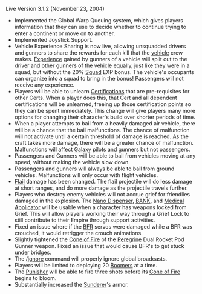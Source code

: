 Live Version 3.1.2 (November 23, 2004)

- Implemented the Global Warp Queuing system, which gives players
  information that they can use to decide whether to continue trying
  to enter a continent or move on to another.
- Implemented Joystick Support.
- Vehicle Experience Sharing is now live, allowing unsquadded drivers
  and gunners to share the rewards for each kill that the
  [vehicle](../vehicles/Vehicle.md) crew makes.
  [Experience](../etc/Experience.md) gained by gunners of a vehicle
  will split out to the driver and other gunners of the vehicle
  equally, just like they were in a squad, but without the 20%
  [Squad](../terminology/Squad.md) EXP bonus. The vehicle's occupants can
  organize into a squad to bring in the bonus! Passengers will not
  receive any experience.
- Players will be able to unlearn
  [Certifications](../certifications/Certification.md) that are pre-requisites
  for other Certs. When a player does this, that Cert and all
  dependent certifications will be unlearned, freeing up those
  certification points so they can be spent immediately. This change
  will give players many more options for changing their character's
  build over shorter periods of time.
- When a player attempts to bail from a heavily damaged air vehicle,
  there will be a chance that the bail malfunctions. The chance of
  malfunction will not activate until a certain threshold of damage is
  reached. As the craft takes more damage, there will be a greater
  chance of malfunction. Malfunctions will affect
  [Galaxy](../vehicles/Galaxy.md) pilots and gunners but not passengers.
- Passengers and Gunners will be able to bail from vehicles moving at
  any speed, without making the vehicle slow down.
- Passengers and gunners will always be able to bail from ground
  vehicles. Malfunctions will only occur with flight vehicles.
- [Flail](../items/Flail.md) damage has been changed. The flail
  projectile will do less damage at short ranges, and do more damage
  as the projectile travels further.
- Players who destroy enemy vehicles will not accrue grief for
  friendlies damaged in the explosion. The [Nano
  Dispenser](../weapons/Nano_Dispenser.md), [BANK](../weapons/Body_Armor_Nano_Kit.md), and
  [Medical Applicator](../weapons/Medical_Applicator.md) will be usable
  when a character has weapons locked from Grief. This will allow
  players working their way through a Grief Lock to still contribute
  to their Empire through support activities.
- Fixed an issue where if the [BFR](../vehicles/BattleFrame_Robotics.md) servos were
  damaged while a BFR was crouched, it would retrigger the crouch
  animations.
- Slightly tightened the [Cone of Fire](../etc/Cone_of_fire.md) of
  the [Peregrine](../items/Peregrine.md) Dual Rocket Pod Gunner weapon.
  Fixed an issue that would cause BFR's to get stuck under bridges.
- The /[ignore](../terminology/Ignore.md) command will properly ignore global
  broadcasts.
- Players will be limited to deploying 20
  [Boomers](../weapons/Adaptive_Construction_Engine.md#Boomer) at a time.
- The [Punisher](../weapons/Punisher.md) will be able to fire three shots
  before its [Cone of Fire](../etc/Cone_of_fire.md) begins to bloom.
- Substantially increased the [Sunderer](../vehicles/Sunderer.md)'s armor.

<!--[category:Patches](category:Patches.md)-->
